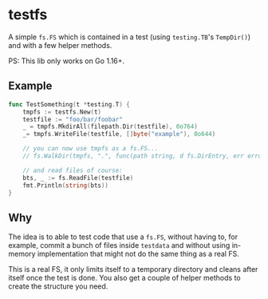 # testfs

A simple `fs.FS` which is contained in a test (using `testing.TB`'s `TempDir()`)
and with a few helper methods.

PS: This lib only works on Go 1.16+.

## Example

```go
func TestSomething(t *testing.T) {
	tmpfs := testfs.New(t)
	testfile := "foo/bar/foobar"
	_ = tmpfs.MkdirAll(filepath.Dir(testfile), 0o764)
	_= tmpfs.WriteFile(testfile, []byte("example"), 0o644)

	// you can now use tmpfs as a fs.FS...
	// fs.WalkDir(tmpfs, ".", func(path string, d fs.DirEntry, err error) error { return nil })

	// and read files of course:
	bts, _ := fs.ReadFile(testfile)
	fmt.Println(string(bts))
}
```

## Why

The idea is to able to test code that use a `fs.FS`, without having to,
for example, commit a bunch of files inside `testdata` and without using
in-memory implementation that might not do the same thing as a real FS.

This is a real FS, it only limits itself to a temporary directory and
cleans after itself once the test is done. You also get a couple of helper
methods to create the structure you need.
